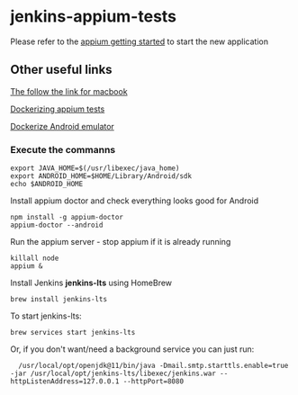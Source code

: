 # jenkins-appium-tests
Please refer to the [appium getting started](https://appium.io/docs/en/about-appium/getting-started/?lang=en) to start the new application

## Other useful links
[The follow the link for macbook](https://krishnachetan.medium.com/setup-appium-on-mac-1e06f1178427)

[Dockerizing appium tests](https://medium.com/testvagrant/dockerizing-appium-tests-c9696809afec)

[Dockerize Android emulator](https://github.com/google/android-emulator-container-scripts)


### Execute the commanns

```
export JAVA_HOME=$(/usr/libexec/java_home)
export ANDROID_HOME=$HOME/Library/Android/sdk
echo $ANDROID_HOME
```
Install appium doctor and check everything looks good for Android
```
npm install -g appium-doctor
appium-doctor --android
```

Run the appium server - stop appium if it is already running
```
killall node
appium &
```
Install Jenkins **jenkins-lts** using HomeBrew
```
brew install jenkins-lts
```
To start jenkins-lts:
```
brew services start jenkins-lts
```
Or, if you don't want/need a background service you can just run:
```
  /usr/local/opt/openjdk@11/bin/java -Dmail.smtp.starttls.enable=true -jar /usr/local/opt/jenkins-lts/libexec/jenkins.war --httpListenAddress=127.0.0.1 --httpPort=8080

```
